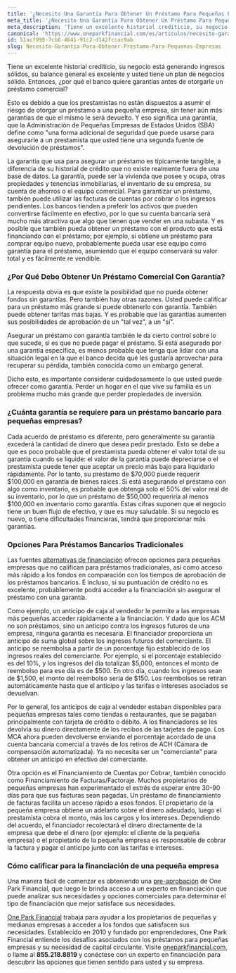 ```yaml
---
title: '¿Necesito Una Garantía Para Obtener Un Préstamo Para Pequeñas Empresas?'
meta_title: '¿Necesito Una Garantía Para Obtener Un Préstamo Para Pequeñas Empresas?'
meta_description: 'Tiene un excelente historial crediticio, su negocio está generando ingresos sólidos, su balance general es excelente y usted tiene un plan de negocios sólido. Entonces, ¿por qué el banco quiere garantías antes de otorgarle un préstamo comercial?'
canonical: 'https://www.oneparkfinancial.com/es/articulos/necesito-garantia-para-obtener-prestamo-para-pequenas-empresas'
id: 51acf998-7cb6-4641-91c2-d142fccac9ab
slug: Necesito-Garantia-Para-Obtener-Prestamo-Para-Pequenas-Empresas
---
```

Tiene un excelente historial crediticio, su negocio está generando ingresos sólidos, su balance general es excelente y usted tiene un plan de negocios sólido. Entonces, ¿por qué el banco quiere garantías antes de otorgarle un préstamo comercial? 

Esto es debido a que los prestamistas no están dispuestos a asumir el riesgo de otorgar un préstamo a una pequeña empresa, sin tener aún más garantías de que el mismo le será devuelto. Y eso significa una garantía, que la Administración  de Pequeñas Empresas de Estados Unidos (SBA) define como "una forma adicional de seguridad que puede usarse para asegurarle a un prestamista que usted tiene una segunda fuente de devolución de préstamos".

La garantía que usa para asegurar un préstamo es típicamente tangible, a diferencia de su historial de crédito que no existe realmente fuera de una base de datos. La garantía, puede ser la vivienda que posee y ocupa, otras propiedades y tenencias inmobiliarias, el inventario de su empresa, su cuenta de ahorros o el equipo comercial. Para garantizar un préstamo, también puede utilizar las facturas de cuentas por cobrar o los ingresos pendientes. Los bancos tienden a preferir los activos que pueden convertirse fácilmente en efectivo, por lo que su cuenta bancaria será mucho más atractiva que algo que tienen que vender en una subasta. Y es posible que también pueda obtener un préstamo con el producto que está financiando con el préstamo; por ejemplo, si obtiene un préstamo para comprar equipo nuevo, probablemente pueda usar ese equipo como garantía para el préstamo, asumiendo que el equipo conservará su valor total y es fácilmente re vendible.

### ¿Por Qué Debo Obtener Un Préstamo Comercial Con Garantía?

La respuesta obvia es que existe la posibilidad que no pueda obtener fondos sin garantías. Pero también hay otras razones. Usted puede calificar para un préstamo más grande si puede obtenerlo con garantía. También puede obtener tarifas más bajas. Y es probable que las garantías aumenten sus posibilidades de aprobación de un "tal vez", a un "sí".

Asegurar un préstamo con garantía también le da cierto control sobre lo que sucede, si es que no puede pagar el préstamo. Si está asegurado por una garantía específica, es menos probable que tenga que lidiar con una situación legal en la que el banco decida qué les gustaría aprovechar para recuperar su pérdida, también conocida como un embargo general. 

Dicho esto, es importante considerar cuidadosamente lo que usted puede ofrecer como garantía. Perder un hogar en el que vive su familia es un problema mucho más grande que perder propiedades de inversión. 

### ¿Cuánta garantía se requiere para un préstamo bancario para pequeñas empresas?

Cada acuerdo de préstamo es diferente, pero generalmente su garantía excederá la cantidad de dinero que desea pedir prestado. Esto se debe a que es poco probable que el prestamista pueda obtener el valor total de su garantía cuando se liquide: el valor de la garantía puede depreciarse o el prestamista puede tener que aceptar un precio más bajo para liquidarlo rápidamente. Por lo tanto, su préstamo de $70,000 puede requerir $100,000 en garantía de bienes raíces. Si está asegurando el préstamo con algo como inventario, es probable que obtenga solo el 50% del valor real de su inventario, por lo que un préstamo de $50,000 requeriría al menos $100,000 en inventario como garantía. Estas cifras suponen que el negocio tiene un buen flujo de efectivo, y que es muy saludable. Si su negocio es nuevo, o tiene dificultades financieras, tendrá que proporcionar más garantías. 

### Opciones Para Préstamos Bancarios Tradicionales

Las fuentes [alternativas de financiación](https://www.oneparkfinancial.com/es/articulos/opciones-alternativas-de-financiacion) ofrecen opciones para pequeñas empresas que no califican para préstamos tradicionales, así como acceso más rápido a los fondos en comparación con los tiempos de aprobación de los préstamos bancarios. E incluso, si su puntuación de crédito no es excelente, probablemente podrá acceder a la financiación sin asegurar el préstamo con una garantía. 

Como ejemplo, un anticipo de caja al vendedor le permite a las empresas más pequeñas acceder rápidamente a la financiación. Y dado que los ACM no son préstamos, sino un anticipo contra los ingresos futuros de una empresa,  ninguna garantía es necesaria. El financiador proporciona un anticipo de suma global sobre los ingresos futuros del comerciante. El anticipo se reembolsa a partir de un porcentaje fijo establecido de los ingresos reales del comerciante. Por ejemplo, si el porcentaje establecido es del 10%, y los ingresos del día totalizan $5,000, entonces el monto de reembolso para ese día es de $500. En otro día, cuando los ingresos sean de $1,500, el monto del reembolso sería de $150. Los reembolsos se retiran automáticamente hasta que el anticipo y las tarifas e intereses asociados se devuelvan.

Por lo general, los anticipos de caja al vendedor estaban disponibles para pequeñas empresas tales como tiendas o restaurantes, que se pagaban principalmente con tarjeta de crédito o débito. A los financiadores se les devolvía su dinero directamente de los recibos de las tarjetas de pago. Los MCA ahora pueden devolverse enviando el porcentaje acordado de una cuenta bancaria comercial a través de los retiros de ACH (Cámara de compensación automatizada). Ya no necesita ser un "comerciante" para obtener un anticipo en efectivo del comerciante.

Otra opción es el Financiamiento de Cuentas por Cobrar, también conocido como Financiamiento de Facturas/Factoraje. Muchos propietarios de pequeñas empresas han experimentado el estrés de esperar entre 30-90 días para que sus facturas sean pagadas. Un préstamo de financiamiento de facturas facilita un acceso rápido a esos fondos. El propietario de la pequeña empresa obtiene un adelanto sobre el dinero adeudado, luego el prestamista cobra el monto, más los cargos y los intereses. Dependiendo del acuerdo, el financiador recolectará el dinero directamente de la empresa que debe el dinero (por ejemplo: el cliente de la pequeña empresa) o el propietario de la pequeña empresa es responsable de cobrar la factura y pagar el anticipo junto con las tarifas e intereses. 

### Cómo calificar para la financiación de una pequeña empresa

Una manera fácil de comenzar es obteniendo una  [pre-aprobación](https://www.oneparkfinancial.com/es/preaprob) de One Park Financial, que luego le brinda acceso a un experto en financiación que puede analizar sus necesidades y opciones comerciales para determinar el tipo de financiación que mejor satisface sus necesidades.

[One Park Financial](https://www.oneparkfinancial.com/es/como-trabaja) trabaja para ayudar a los propietarios de pequeñas y medianas empresas a acceder a los fondos que satisfacen sus necesidades. Establecido en 2010 y fundado por emprendedores, One Park Financial entiende los desafíos asociados con los préstamos para pequeñas empresas y su necesidad de capital circulante. Visite [oneparkfinancial.com](https://www.oneparkfinancial.com/es/), o llame al **855.218.8819** y conéctese con un experto en financiación para descubrir las opciones que tienen sentido para usted y su empresa.